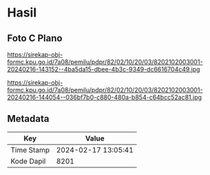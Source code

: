# Hasil

## Foto C Plano

https://sirekap-obj-formc.kpu.go.id/7a08/pemilu/pdpr/82/02/10/20/03/8202102003001-20240216-143152--4ba5da15-dbee-4b3c-9349-dc6616704c49.jpg

https://sirekap-obj-formc.kpu.go.id/7a08/pemilu/pdpr/82/02/10/20/03/8202102003001-20240216-144054--036bf7b0-c880-480a-b854-c64bcc52ac81.jpg


## Metadata

| Key        | Value               |
| ---------- | ------------------- |
| Time Stamp | 2024-02-17 13:05:41 |
| Kode Dapil | 8201                |



